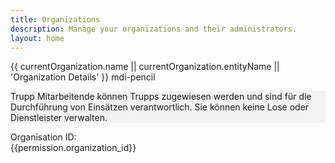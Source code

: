 ```yaml
---
title: Organizations
description: Manage your organizations and their administrators.
layout: home
---
```


<script setup>
    import { onMounted, ref, getCurrentInstance } from 'vue';
    import Firewall from '../../components/Firewall.vue';
    import { withBase } from "vitepress";

    import ListOfOrganizations from '../../components/organizations/ListOfOrganizations.vue';
    import OrganizationsAdmins from '../../components/organizations/OrganizationsAdmins.vue';
    import ListOfTroops from '../../components/organizations/ListOfTroops.vue';
    import ListOfCluster from '../../components/organizations/ListOfCluster.vue';
    import ListOfClusterRecord from '../../components/organizations/ListOfClusterRecord.vue';
    // import ListOfLose from '../../components/organizations/ListOfLose.vue';
    import RecordsOverview from '../../components/RecordsOverview.vue';
    import VimeoPlayer from '../../components/VimeoPlayer.vue';
    import OrganizationsStatistics from '../../components/OrganizationsStatistics.vue';

    const instance = getCurrentInstance();
    const supabase = instance.appContext.config.globalProperties.$supabase;

    // Get organization from URL query parameter - only in browser
    const urlParams = typeof window !== 'undefined' ? new URLSearchParams(window.location.search) : new URLSearchParams();
    const organizationId = urlParams.get('organization');

    const permission = ref({});

    const user = ref({});

    const currentOrganization = ref({});
    const cluster = ref([]);
    const loadingClusters = ref(false);

    const tab = ref('0'); // Default tab

    const _getOrganizationById = async (organizationId) => {
        const { data, error } = await supabase.from('organizations').select('*').eq('id', organizationId).single();
        if (error) {
            console.error('Error fetching organization:', error);
            return null;
        }
        return data;
    };
    async function _requestcluster() {
        loadingClusters.value = true;
        cluster.value = [];
        const { data, error } = await supabase.rpc('get_user_clusters');

        if (error) {
            console.error('Error fetching clusters:', error);
        } else {
            console.log('Fetched clusters:', data);
            cluster.value = data;
            loadingClusters.value = false;
        }
        /*await supabase
            .schema('inventory_archive')
            .from('cluster')
            .select('*')
            .then(({ data, error }) => {
                if (error) {
                    console.error('Error fetching clusters:', error);
                } else {
                    cluster.value = data;
                }
            })
            .catch((e) => console.error('An unexpected error occurred while fetching clusters:', e))
            .finally(() => {
                loadingClusters.value = false;
            });*/
    }

    onMounted(async () => {

        currentOrganization.value = await _getOrganizationById(organizationId);


        const { data: sessionData, error: sessionError } = await supabase.auth.getSession();
        if (sessionError) {
            console.error('Error getting session:', sessionError);
            return;
        }
        if (sessionData && sessionData.session) {

            //_requestcluster();

            user.value = sessionData.session.user;

            console.log('User:', user.value);
            const { data: permissionData, error: permissionError } = await supabase
                .from('users_permissions')
                .select('*')
                .eq('user_id', user.value.id)
                .eq('organization_id', organizationId);

            if (permissionError || !permissionData) {
                console.error('Error fetching user organization:', permissionError);
                return;
            }

            permission.value = permissionData[0] || {};

            if (permission.value.organization_id) {
                currentOrganization.value = await _getOrganizationById(organizationId);
                if (!currentOrganization.value) {
                    console.error('Organization not found for ID:', organizationId);
                }
            } else {
                console.warn('No organization ID found in permissions.');
            }

        }
    });
    const _getChildOrganizationType = () => {
        if (currentOrganization.value.type === 'root') {
            return 'country';
        } else if (currentOrganization.value.type === 'country') {
            return 'provider';
        } else {
            return null;
        }
    }

    const toEditOrganization = (organization) => {
        window.location.href = withBase('/dashboard/organizations/administration?organization=' + organization.id);
    }
</script>

<Firewall>
<v-app style="background-color: transparent !important;">
<!--<v-btn density="compact" icon @click="toEditOrganization(currentOrganization)" class="position-absolute top-0 right-0">
        <v-icon>mdi-pencil</v-icon>
    </v-btn>-->
<div v-if="currentOrganization && currentOrganization.id">

<v-toolbar color="transparent" flat>
    <v-toolbar-title>{{ currentOrganization.name || currentOrganization.entityName || 'Organization Details' }}</v-toolbar-title>
        <VimeoPlayer :btnTitle="'Tutorial'" :title="'Cluster-Verwaltung für die CI/BWI'" :iconOnly="false" />
        <v-btn icon @click="toEditOrganization(currentOrganization)">
            <v-icon>mdi-pencil</v-icon>
        </v-btn>
        <template v-slot:extension>
            <v-tabs v-model="tab" align-tabs="center" class="mt-6">
                <!--<v-tab value="1">Mitarbeitende</v-tab>-->
                <v-tab value="0">Statistics</v-tab>
                <v-tab value="3">Ecken</v-tab>
                <v-tab value="4" v-if="currentOrganization.type !== 'provider'">{{currentOrganization.type == 'root' ? 'Organisationen' : 'Dienstleister'}}</v-tab>
                <v-tab value="5">Trupps</v-tab>
            </v-tabs>
        </template>
</v-toolbar>

<v-tabs-window v-model="tab" class="mt-4">
    <v-tabs-window-item value="0">
        <OrganizationsStatistics :organization_id="permission.organization_id" />
    </v-tabs-window-item>
    <!--<v-tabs-window-item value="1">
        <v-card variant="tonal" class="mb-4">
            <OrganizationsAdmins title="Administratoren" :organization_id="permission.organization_id" :is_admin="permission.is_organization_admin" :showAdmins="true" key="admin" />
            <p class="text-body-2 text-medium-emphasis px-2 ma-1" style="background-color:rgba(0, 0, 0, 0.04)">
                Administratoren können Lose, Trupps und Dienstleister verwalten.
            </p>
        </v-card>
    </v-tabs-window-item>
    <v-tabs-window-item value="2">
        <p class="mb-5">
            Eine Liste aller Cluster, die ihrer Organisation zugewiesen wurden.
        </p>
        <ListOfClusterRecord v-if="currentSyncStatus.hasSynced" :organization_id="permission.organization_id" />
        <v-alert
            v-if="!currentSyncStatus.hasSynced"
            density="compact"
            text="Warten Sie, bis die Synchronisation abgeschlossen ist."
            title="Synchronisation läuft"
            type="warning"
        ></v-alert>
    </v-tabs-window-item>-->
    <v-tabs-window-item value="3">
        <RecordsOverview
            v-if="organizationId"
            :organization_id="currentOrganization.id"
            :organization_type="currentOrganization.type"
            :cluster="cluster"
        />
        <!--<ListOfLose
            v-if="organizationId"
            :organization_id="currentOrganization.id"
            :organization_type="currentOrganization.type"
            :title="'Lose'" 
            :is_admin="permission.is_organization_admin || false"
            :is_root="currentOrganization.is_root || false"
            :cluster="cluster"
        />-->
    </v-tabs-window-item>
    <v-tabs-window-item value="4" v-if="currentOrganization.type !== 'provider'">
        <ListOfOrganizations
            v-if="organizationId && currentOrganization"
            :organization_id="organizationId"
            :type="_getChildOrganizationType()"
            :title="currentOrganization.type == 'root' ? 'Landesinventurleitung' : 'Dienstleister'"
            :is_admin="permission.is_organization_admin || false"
        />
    </v-tabs-window-item>
    <v-tabs-window-item value="5">
        <v-container max-width="1000px">
            <OrganizationsAdmins title="Trupp Mitarbeitende" :organization_id="permission.organization_id" :is_admin="permission.is_organization_admin" :showAdmins="false" key="trupp" />
            <p class="text-body-2 text-medium-emphasis px-2 ma-2 " style="background-color:rgba(0, 0, 0, 0.04)">
                Trupp Mitarbeitende können Trupps zugewiesen werden und sind für die Durchführung von Einsätzen verantwortlich. Sie können keine Lose oder Dienstleister verwalten.
            </p>
            <ListOfTroops 
                v-if="organizationId"
                :organization_id="organizationId" 
                :title="'Trupps'" 
                :is_admin="permission.is_organization_admin || false"
                class="mt-11"
            />
        </v-container>
    </v-tabs-window-item>
</v-tabs-window>

<div class="text-center mt-11 " >
    Organisation ID:<br/>
    <span class="text-caption text-grey">{{permission.organization_id}}</span>
</div>

</div>
</v-app>
</Firewall>

<style>
    .vp-doc.container{
        max-width: 5000px !important;
        margin: 0 auto;
    }
</style>